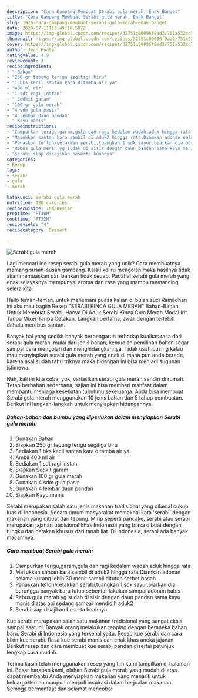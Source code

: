 ```yaml
---
description: "Cara Gampang Membuat Serabi gula merah, Enak Banget"
title: "Cara Gampang Membuat Serabi gula merah, Enak Banget"
slug: 1926-cara-gampang-membuat-serabi-gula-merah-enak-banget
date: 2020-07-11T13:49:16.507Z
image: https://img-global.cpcdn.com/recipes/32751c00096f9ad2/751x532cq70/serabi-gula-merah-foto-resep-utama.jpg
thumbnail: https://img-global.cpcdn.com/recipes/32751c00096f9ad2/751x532cq70/serabi-gula-merah-foto-resep-utama.jpg
cover: https://img-global.cpcdn.com/recipes/32751c00096f9ad2/751x532cq70/serabi-gula-merah-foto-resep-utama.jpg
author: Jean Hunter
ratingvalue: 4.9
reviewcount: 3
recipeingredient:
- " Bahan"
- "250 gr tepung terigu segitiga biru"
- "1 bks kecil santan kara ditamba air ya"
- "400 ml air"
- "1 sdt ragi instan"
- " Sedkit garam"
- "100 gr gula merah"
- "4 sdm gula pasir"
- "4 lembar daun pandan"
- " Kayu manis"
recipeinstructions:
- "Campurkan terigu,garam,gula dan ragi kedalam wadah,aduk hingga rata"
- "Masukkan santan kara sambil di aduk2 hingga rata.Diamkan adonan selama kurang lebih 30 menit sambil ditutup serbet basah"
- "Panaskan teflon/cetakkan serabi,tuangkan 1 sdk sayur.biarkan dia berongga banyak baru tutup sebentar lakukan sampai adonan habis"
- "Rebus gula merah yg sudah di sisir dengan daun pandan sama kayu manis diatas api sedang sampai mendidih aduk2"
- "Serabi siap disajikan beserta kuahnya"
categories:
- Resep
tags:
- serabi
- gula
- merah

katakunci: serabi gula merah 
nutrition: 180 calories
recipecuisine: Indonesian
preptime: "PT30M"
cooktime: "PT32M"
recipeyield: "4"
recipecategory: Dessert

---
```



![Serabi gula merah](https://img-global.cpcdn.com/recipes/32751c00096f9ad2/751x532cq70/serabi-gula-merah-foto-resep-utama.jpg)

Lagi mencari ide resep serabi gula merah yang unik? Cara membuatnya memang susah-susah gampang. Kalau keliru mengolah maka hasilnya tidak akan memuaskan dan bahkan tidak sedap. Padahal serabi gula merah yang enak selayaknya mempunyai aroma dan rasa yang mampu memancing selera kita.

Hallo teman-teman. untuk menemani puasa kalian di bulan suci Ramadhan ini aku mau bagiin Resep &#34;SERABI KINCA GULA MERAH&#34; Bahan-Bahan Untuk Membuat Serabi. Hanya Di Aduk Serabi Kinca Gula Merah Modal Irit Tanpa Mixer Tanpa Cetakan. Langkah pertama, awali dengan terlebih dahulu merebus santan.

Banyak hal yang sedikit banyak berpengaruh terhadap kualitas rasa dari serabi gula merah, mulai dari jenis bahan, kemudian pemilihan bahan segar sampai cara mengolah dan menghidangkannya. Tidak usah pusing kalau mau menyiapkan serabi gula merah yang enak di mana pun anda berada, karena asal sudah tahu triknya maka hidangan ini bisa menjadi suguhan istimewa.


Nah, kali ini kita coba, yuk, variasikan serabi gula merah sendiri di rumah. Tetap berbahan sederhana, sajian ini bisa memberi manfaat dalam membantu menjaga kesehatan tubuhmu sekeluarga. Anda bisa membuat Serabi gula merah menggunakan 10 jenis bahan dan 5 tahap pembuatan. Berikut ini langkah-langkah untuk menyiapkan hidangannya.

<!--inarticleads1-->

##### Bahan-bahan dan bumbu yang diperlukan dalam menyiapkan Serabi gula merah:

1. Gunakan  Bahan
1. Siapkan 250 gr tepung terigu segitiga biru
1. Sediakan 1 bks kecil santan kara ditamba air ya
1. Ambil 400 ml air
1. Sediakan 1 sdt ragi instan
1. Siapkan  Sedkit garam
1. Gunakan 100 gr gula merah
1. Gunakan 4 sdm gula pasir
1. Gunakan 4 lembar daun pandan
1. Siapkan  Kayu manis


Serabi merupakan salah satu jenis makanan tradisional yang dikenal cukup luas di Indonesia. Secara umum masyarakat memaknai kata &#39;serabi&#39; dengan makanan yang dibuat dari tepung. Mirip seperti pancake, serabi atau serabi merupakan jajanan tradisional khas Indonesia yang biasa dibuat dengan tungku dan cetakan khusus dari tanah liat. Di Indonesia, serabi ada banyak macamnya. 

<!--inarticleads2-->

##### Cara membuat Serabi gula merah:

1. Campurkan terigu,garam,gula dan ragi kedalam wadah,aduk hingga rata
1. Masukkan santan kara sambil di aduk2 hingga rata.Diamkan adonan selama kurang lebih 30 menit sambil ditutup serbet basah
1. Panaskan teflon/cetakkan serabi,tuangkan 1 sdk sayur.biarkan dia berongga banyak baru tutup sebentar lakukan sampai adonan habis
1. Rebus gula merah yg sudah di sisir dengan daun pandan sama kayu manis diatas api sedang sampai mendidih aduk2
1. Serabi siap disajikan beserta kuahnya


Kue serabi merupakan salah satu makanan tradisional yang sangat eksis sampai saat ini. Banyak orang melakukan tapping dengan beraneka bahan baru. Serabi di Indonesia yang terkenal yaitu. Resep kue serabi dan cara bikin kue serabi. Rasa kue serabi manis dan enak khas aneka jajanan Berikut resep dan cara membuat kue serabi pandan disertai petunjuk lengkap cara mudah. 

Terima kasih telah menggunakan resep yang tim kami tampilkan di halaman ini. Besar harapan kami, olahan Serabi gula merah yang mudah di atas dapat membantu Anda menyiapkan makanan yang menarik untuk keluarga/teman maupun menjadi inspirasi dalam berjualan makanan. Semoga bermanfaat dan selamat mencoba!
